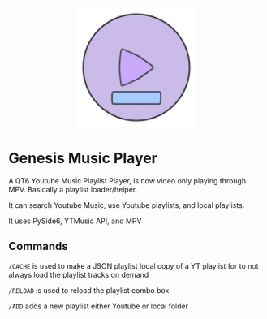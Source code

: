 <p align="center">
  <img width="240pt" src="./icon.svg">
</p>

# Genesis Music Player
A QT6 Youtube Music Playlist Player, is now video only playing through MPV. Basically a playlist loader/helper.

It can search Youtube Music, use Youtube playlists, and local playlists.

It uses PySide6, YTMusic API, and MPV

## Commands
`/CACHE` is used to make a JSON playlist local copy of a YT playlist for to not always load the playlist tracks on demand

`/RELOAD` is used to reload the playlist combo box

`/ADD` adds a new playlist either Youtube or local folder

